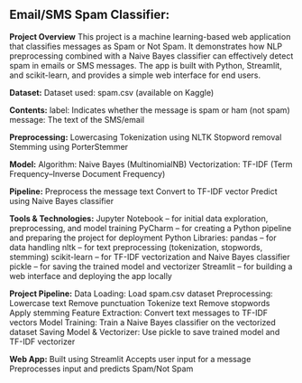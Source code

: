 ## Email/SMS Spam Classifier:

**Project Overview**
This project is a machine learning-based web application that classifies messages as Spam or Not Spam. It demonstrates how NLP preprocessing combined with a Naive Bayes classifier can effectively detect spam in emails or SMS messages.
The app is built with Python, Streamlit, and scikit-learn, and provides a simple web interface for end users.

**Dataset:**
Dataset used: spam.csv (available on Kaggle)

**Contents:**
label: Indicates whether the message is spam or ham (not spam)
message: The text of the SMS/email

**Preprocessing:**
Lowercasing
Tokenization using NLTK
Stopword removal
Stemming using PorterStemmer

**Model:**
Algorithm: Naive Bayes (MultinomialNB)
Vectorization: TF-IDF (Term Frequency–Inverse Document Frequency)

**Pipeline:**
Preprocess the message text
Convert to TF-IDF vector
Predict using Naive Bayes classifier

**Tools & Technologies:**
Jupyter Notebook – for initial data exploration, preprocessing, and model training
PyCharm – for creating a Python pipeline and preparing the project for deployment
Python Libraries:
pandas – for data handling
nltk – for text preprocessing (tokenization, stopwords, stemming)
scikit-learn – for TF-IDF vectorization and Naive Bayes classifier
pickle – for saving the trained model and vectorizer
Streamlit – for building a web interface and deploying the app locally

**Project Pipeline:**
Data Loading: Load spam.csv dataset
Preprocessing:
Lowercase text
Remove punctuation
Tokenize text
Remove stopwords
Apply stemming
Feature Extraction: Convert text messages to TF-IDF vectors
Model Training: Train a Naive Bayes classifier on the vectorized dataset
Saving Model & Vectorizer: Use pickle to save trained model and TF-IDF vectorizer

**Web App:**
Built using Streamlit
Accepts user input for a message
Preprocesses input and predicts Spam/Not Spam
